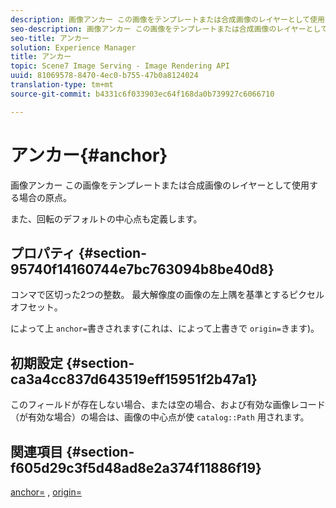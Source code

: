 ```yaml
---
description: 画像アンカー この画像をテンプレートまたは合成画像のレイヤーとして使用する場合の原点。
seo-description: 画像アンカー この画像をテンプレートまたは合成画像のレイヤーとして使用する場合の原点。
seo-title: アンカー
solution: Experience Manager
title: アンカー
topic: Scene7 Image Serving - Image Rendering API
uuid: 81069578-8470-4ec0-b755-47b0a8124024
translation-type: tm+mt
source-git-commit: b4331c6f033903ec64f168da0b739927c6066710

---
```



# アンカー{#anchor}

画像アンカー この画像をテンプレートまたは合成画像のレイヤーとして使用する場合の原点。

また、回転のデフォルトの中心点も定義します。

## プロパティ {#section-95740f14160744e7bc763094b8be40d8}

コンマで区切った2つの整数。 最大解像度の画像の左上隅を基準とするピクセルオフセット。

によって上 `anchor=`書きされます(これは、によって上書きで `origin=`きます)。

## 初期設定 {#section-ca3a4cc837d643519eff15951f2b47a1}

このフィールドが存在しない場合、または空の場合、および有効な画像レコード（が有効な場合）の場合は、画像の中心点が使 `catalog::Path` 用されます。

## 関連項目 {#section-f605d29c3f5d48ad8e2a374f11886f19}

[anchor=](/help/aem-is-ir-api/is-api/http-ref/image-serving-api-ref/c-http-protocol-reference/c-command-reference/r-anchor.md) , [origin=](/help/aem-is-ir-api/is-api/http-ref/image-serving-api-ref/c-http-protocol-reference/c-command-reference/r-origin.md)
